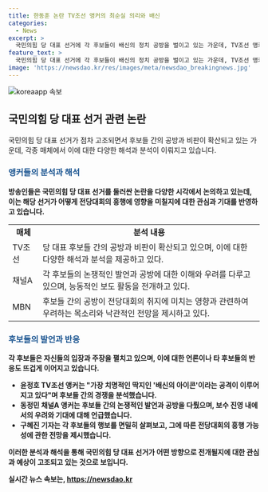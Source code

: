 ```yaml
---
title: 한동훈 논란 TV조선 앵커의 최순실 의리와 배신
categories:
  - News
excerpt: >
  국민의힘 당 대표 선거에 각 후보들이 배신의 정치 공방을 벌이고 있는 가운데, TV조선 앵커는 탄핵 이슈를 부추기는 여당의 행보가 민주당 보다 더 흥행할 것이라고 언급했다. 윤 앵커는 현재 상황이 과거와는 달라졌다며, 후보들의 행보가 당 대표를 가리는 기준이 될 것이라고 밝혔다. 이에 대한 다른 언론들의 우려도 소개되었지만, 한 기자는 전당대회가 흥행할 것으로 내다봤다.
feature_text: >
  국민의힘 당 대표 선거에 각 후보들이 배신의 정치 공방을 벌이고 있는 가운데, TV조선 앵커는 탄핵 이슈를 부추기는 여당의 행보가 민주당 보다 더 흥행할 것이라고 언급했다. 윤 앵커는 현재 상황이 과거와는 달라졌다며, 후보들의 행보가 당 대표를 가리는 기준이 될 것이라고 밝혔다. 이에 대한 다른 언론들의 우려도 소개되었지만, 한 기자는 전당대회가 흥행할 것으로 내다봤다.
image: 'https://newsdao.kr/res/images/meta/newsdao_breakingnews.jpg'
---
```


<p><img src="https://newsdao.kr/res/images/meta/newsdao_breakingnews.jpg" alt="koreaapp 속보" /></p>

<h2 data-ke-size="size26">국민의힘 당 대표 선거 관련 논란</h2>

<p data-ke-size="size16">국민의힘 당 대표 선거가 점차 고조되면서 후보들 간의 공방과 비판이 확산되고 있는 가운데, 각종 매체에서 이에 대한 다양한 해석과 분석이 이뤄지고 있습니다.</p>

<h3><b><span style="color: #1a5490;">앵커들의 분석과 해석</span><b></h3>

<p data-ke-size="size16">방송인들은 국민의힘 당 대표 선거를 둘러싼 논란을 다양한 시각에서 논의하고 있는데, 이는 해당 선거가 어떻게 전당대회의 흥행에 영향을 미칠지에 대한 관심과 기대를 반영하고 있습니다.</p>

<table>
    <tbody>
        <tr>
            <td style="text-align: center; height: 17px;"><b>매체</b></td>
            <td style="text-align: center; height: 17px;"><b>분석 내용</b></td>
        </tr>
        <tr>
            <td style="text-align: left; height: 17px;">TV조선</td>
            <td style="text-align: left; height: 17px;">당 대표 후보들 간의 공방과 비판이 확산되고 있으며, 이에 대한 다양한 해석과 분석을 제공하고 있다.</td>
        </tr>
        <tr>
            <td style="text-align: left; height: 17px;">채널A</td>
            <td style="text-align: left; height: 17px;">각 후보들의 논쟁적인 발언과 공방에 대한 이해와 우려를 다루고 있으며, 능동적인 보도 활동을 전개하고 있다.</td>
        </tr>
        <tr>
            <td style="text-align: left; height: 17px;">MBN</td>
            <td style="text-align: left; height: 17px;">후보들 간의 공방이 전당대회의 취지에 미치는 영향과 관련하여 우려하는 목소리와 낙관적인 전망을 제시하고 있다.</td>
        </tr>
    </tbody>
</table>

<h3><b><span style="color: #1a5490;">후보들의 발언과 반응</span><b></h3>

<p data-ke-size="size16">각 후보들은 자신들의 입장과 주장을 펼치고 있으며, 이에 대한 언론이나 타 후보들의 반응도 뜨겁게 이어지고 있습니다.</p>

<ul>
    <li><b>윤정호 TV조선 앵커</b>는 "가장 치명적인 딱지인 '배신의 아이콘'이라는 공격이 이루어지고 있다"며 후보들 간의 경쟁을 분석했습니다.</li>
    <li><b>동정민 채널A 앵커</b>는 후보들 간의 논쟁적인 발언과 공방을 다뤘으며, 보수 진영 내에서의 우려와 기대에 대해 언급했습니다.</li>
    <li><b>구혜진 기자</b>는 각 후보들의 행보를 면밀히 살펴보고, 그에 따른 전당대회의 흥행 가능성에 관한 전망을 제시했습니다.</li>
</ul>

<p>이러한 분석과 해석을 통해 국민의힘 당 대표 선거가 어떤 방향으로 전개될지에 대한 관심과 예상이 고조되고 있는 것으로 보입니다.</p>
실시간 뉴스 속보는, <a href="https://newsdao.kr" rel="dofollow">https://newsdao.kr</a>


